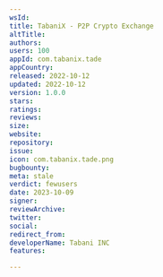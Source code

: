 ```yaml
---
wsId: 
title: TabaniX - P2P Crypto Exchange
altTitle: 
authors: 
users: 100
appId: com.tabanix.tade
appCountry: 
released: 2022-10-12
updated: 2022-10-12
version: 1.0.0
stars: 
ratings: 
reviews: 
size: 
website: 
repository: 
issue: 
icon: com.tabanix.tade.png
bugbounty: 
meta: stale
verdict: fewusers
date: 2023-10-09
signer: 
reviewArchive: 
twitter: 
social: 
redirect_from: 
developerName: Tabani INC
features: 

---
```


